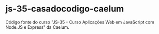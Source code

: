 # js-35-casadocodigo-caelum
Código fonte do curso "JS-35 - Curso Aplicações Web em JavaScript com Node.JS e Express" da Caelum.
